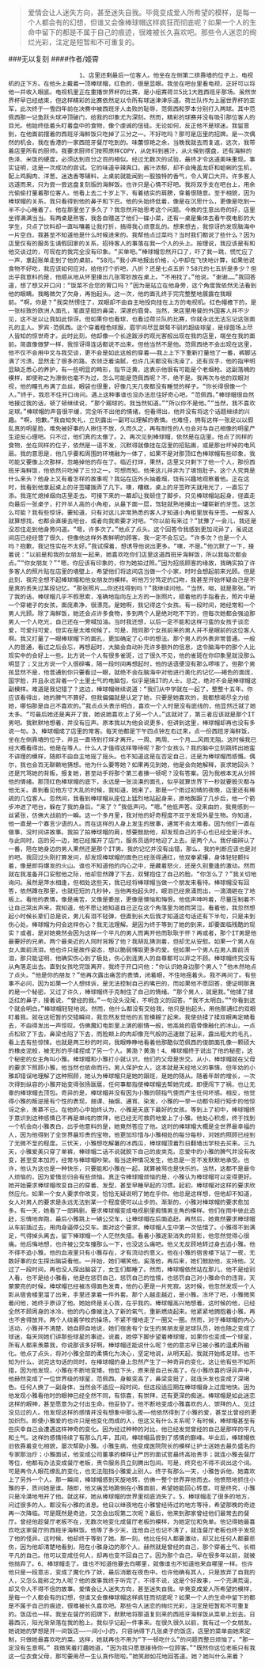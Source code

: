 > 爱情会让人迷失方向，甚至迷失自我。毕竟变成爱人所希望的模样，是每一个人都会有的幻想，但谁又会像棒球帽这样疯狂而彻底呢？如果一个人的生命中留下的都是不属于自己的痕迹，很难被长久喜欢吧。那些令人迷恋的绚烂光彩，注定是短暂和不可重复的。

###无以复刻
####作者/姬霄

						1、店里还剩最后一位客人。他坐在左侧第二排靠墙的位子上，电视机的正下方。在他头上戴着一顶棒球帽，红色的，很是显眼。我坐在吧台里看电视，正好可以将他一并收入眼底。电视机里正在重播世界杯的比赛，是小组赛荷兰5比1大胜西班牙那场。虽然世界杯早已经结束，但这样精彩的比赛依然足以令所有球迷津津乐道。荷兰队作为上届世界杯的亚军，此次终于一雪四年前在决赛中被西班牙人击败的耻辱，范佩西和罗本分别打入两球。其中范佩西那一记鱼跃头球冲顶破门，给我的印象尤为深刻。然而，精彩的球赛并没有吸引那位客人的目光。他始终低着头盯着盘中的食物，像个虔诚的信徒。无论如何，反正他不是球迷。我留意到，在他面前摆着的西班牙海鲜饭只吃掉了三分之一。不好吃吗？那可是店里的招牌。是一次偶然的机会，我在香港的一家西班牙餐厅吃到的。味蕾惊艳之余，当晚我就去而复返，这次，我带着店里所有的厨师。我要求厨师们按照原样COPY，从佐料到酱汁，从火候到摆盘，还有海鲜的色泽、米饭的硬度，必须达到百分之百的相似。经过无数次的试验，最终才令这道美味重现。事实证明，这是一次成功的尝试。它的味道辛辣爽口，酱汁浓郁，却不会掩盖龙虾和蛤蜊的生机，配上鸡胸肉、洋葱、迷迭香等辅料，上桌前就能闻到一股独特的香气，令人胃口大开。许多客人远道而来，只为尝一尝这盘复刻版的海鲜饭。也许只是心情不好吧。我将双手支在吧台上，用余光偷偷打量着那位客人。他看上去二十岁上下，有着结实的肩膀，穿着很随意。至于相貌，因为棒球帽的关系，我只看得到他的鼻子和下巴。他的头始终低着，像是在沉思什么，更像是吃到一半不小心睡着了。他在那里坐了多久了？我忽然开始思考这个问题。今晚的生意出奇的好，店里坐得满满当当。有两桌是熟客，我各自赠送了他们一碟小菜，还有一桌是集体去看午夜电影的大学生，只点了饮料却一直叫嚷着让我打折，搞得我心烦意乱的。想来想去，我惊讶的发现脑海中一片空白，我甚至不知道他是什么时候进来的。我帮他点过菜吗？当时我们都说了些什么？因为店里仅有的服务生请假回家的关系，招待客人的事落在我一个人的头上。按理说，我应该是有和他交谈过的，可现在的我完全没有印象。“买单吧。”棒球帽忽然开口了，吓了我一跳，慌忙应了一声，拿起账单走到了他的桌前。“58元。”我小声地报出价格，心中却在飞快地计算，如果他说食物不好吃，我应该如何应对，给他打个折吧，八折？还是七点五折？58元的七五折是多少？但出乎我意料的是，他顺从地从怀里摸出几张零钞放在桌上。“不用找了。”他说。“谢谢……”我回答道，想了想又开口问：“饭菜不合您的胃口吗？”因为是站立在他身旁，这个角度我依然无法看到他的眼睛。我略微欠了欠身，再抬起头。这一次，他的面孔终于完完整整地展露在我眼前。“啊，你是？”我突然愣住了，双眼却不由自主地投向挂在上方的电视机。红色帽檐下的，是一张标致的欧洲人面孔，笔直坚挺的鼻梁，深邃的眉骨。当然，来店里用餐的外国客人并不少见，这不足以让我如此惊讶。但如果你也看球，也看过荷兰队的比赛，你就永远无法忘记这张面孔的主人。罗宾·范佩西。这个穿着橙色球服，眉宇间尽显桀骜不驯的超级球星，是绿茵场上尽人皆知的惊世奇才。此时此刻，他却像一个长途跋涉的观光客般出现在我的店里，端坐在我的面前。简直像做梦一样，我惊讶得连话都说不出来。但他当然不是他。范佩西绝不会出现在这里，他不仅不会用中文与我交谈，更不会是如此这般的穿着——我上上下下重新打量他了一番，裤脚沾满了污渍，显然走了很多的路，衣领泛着油腻，也许几天都没有洗澡了。还有双手，他的指甲明显缺乏悉心的养护，有一些明显的畸形，指节泛黄，这表示他很有可能是个老烟枪。这副落魄的模样，即使称之为潦倒也毫不为过，怎么可能是范佩西呢？不，绝不是。我再次与他的双眼对视，他的瞳孔布满了血丝，眼袋也很重，好像几天几夜都没有睡觉的样子。“你长得很像一个人。”终于，我忍不住开口询问。遇上这种事谁也没办法忍住好奇心吧。“范佩西。”棒球帽很自然地接过我的话，顿了顿继续说，“那个踢球的，我当然知道。”“所以你不是他。”“当然，我不喜欢足球。”棒球帽的声音很平缓，完全听不出他的情绪，但看得出，他并没有将这个话题继续的兴趣。“啊，抱歉。”我自知失礼，立刻露出一副可以理解的表情。也难怪，拥有这样一张足以以假乱真的明星脸，难免被好事的人揪住不放，久而久之，再有耐性的人也会对与自己相像的明星产生逆反心理吧。只不过，他们真的太像了。2、再次见到棒球帽，依然是在店里。他点了同样的食物，坐在同样的位子，依然是一语不发，沉默得就像挂在店里的招贴画，或是那台坏掉的电风扇。我的意思是，他几乎要和周围的环境融为一体了，如果不是对那顶红色棒球帽有些印象，我可能又要像上次那样，忽略掉他的存在了。临近打烊，果然，店里又只剩下了他一个人，那份西班牙海鲜饭，他依然只吃掉了三分之一。可想而知，他来这儿并非为了填饱肚子。这个人究竟是什么来头？他身上又有着怎样的故事呢？我站在店外头抽着烟，饶有兴趣地观察着他。正在这时，我看到他拿起桌上的牙签罐拨弄了几下。噢，糟糕，桌上的牙签昨天就用光了，一直忘了添。我连忙熄掉烟向店里走去。可接下来的一幕却让我顿住了脚步。只见棒球帽站起身，径直走向最后一张桌子，打开半人高的小角柜，从最下面一层，驾轻就熟地摸出一罐崭新的牙签。这怎么可能？我有些惊讶。要知道，只有对这儿非常熟悉的客人才知道小角柜里放有牙签。一般客人就算想找，也都会直接去吧台，或者向我索要才对吧。“你以前有来过？”犹豫了一会儿，我还是没忍住走到他身旁问道。“嗯，许多次了。”他点了点头。这个回答令我感到更加诧异了，虽说这间店已经经营了很久，但像他这样外表鲜明的顾客，我一定不会忘记。“许多次？也是一个人吗？抱歉，我记性实在不太好。”我试探着，想诱导他说出更多。“噢，不是。”他沉默了一下，接着说：“以前是和我的女朋友一起来，她喜欢吃你们店里这道西班牙海鲜饭，所以我每次都会点。”“你女朋友？”“嗯，你应该有印象的，你为她拍过照。”因为招揽顾客的缘故，我确实拍了许多客人的照片贴在店里的墙壁上，希望他们将这间店当做一个小家，时时会想起前来光顾。但是此刻，我完全想不起棒球帽和他女朋友的模样。听他万分笃定的口吻，我甚至开始怀疑自己是不是真的丢失过某段记忆。“那张照片……你还找得到吗？”我继续问他。“当然，呶，就是那张。”听了我的话，棒球帽几乎不假思索，准确地指向左上方的一张照片。顺着他的手指看去，照片中是一个穿裙子的女孩，面庞素净，很漂亮。是她啊，我记得这个女孩。有一段时间，她经常和一个男人光顾。除了海鲜饭，她还会点许多食物，多到两个人是绝对吃不下的，但每次她都会强迫那男人一个人吃光，自己还在一旁喊加油。当时我还想，以后一定不能和这样刁蛮的女孩子谈恋爱，可爱归可爱，但实在是太难伺候了。可是，陪同那个女孩前来的男人并不是眼前的这位客人啊。我又打量了一眼棒球帽下的面孔，更加确定了心中的想法。那个男人的外表非常普通。一般人的普通，看过之后会忘，再想起时，大脑会自动补充许多额外的信息，这令脑海中的那个人比现实中的会好上一些。比方说一个人有很多雀斑，过了很久不见，他的雀斑在你印象里就没那么明显了；又比方说一个人很碎嘴，隔一段时间再想起时，他的话语便没有那么啰嗦了。但那个男孩显然不是，他普通到你只要看过一眼，就绝不会在脑海中对他进行美化的记忆——褐色的面庞，国字脸，并且永远背着一个土里土气的电脑包，似乎是搞IT的人士。总之，绝对不会是棒球帽这副模样。难道是我记错了？这边，棒球帽继续说道：“我们从中学就在一起了，整整十五年。你应该看得出，她的脾气不算好，但我偏偏就是认定了她，只要是她喜欢的，我都想竭尽全力给她，哪怕那是自己不喜欢的。”我点点头表示明白，喜欢一个人时是没有底线的，他显然迁就了她太多。“可最后她还是离开了我，她说她喜欢上了另一个人。”这就对了，第三者应该就是那个IT男吧。我默默地想着，并没有应声。原本我以为他会说更多，但讲到这里，棒球帽却再也没有多说一句。3、棒球帽成了店里的常客。每天他都是下午四点钟左右过来，点一份西班牙海鲜饭，坐在左侧靠墙的位子，并且一直待到打烊才离开。一周、两周、一个月……风雨无阻。这时候我已经大概看得出，他是在等人。什么人才值得这样等待呢？那个女孩么？我的脑中立刻跳转出她蛮不讲理的模样，随即不由自主地摇了摇头。也不知道这是在否定自己，还是为棒球帽而感慨。偶尔，我也会百无聊赖地猜想。他为什么要等她？如果再见到她，他是会向她解释，哀求她回头？还是咒骂她的背叛，报复她，甚至动手将那个第三者揍一顿呢？没有答案。因为我根本无从分辨他的情绪。那顶红色棒球帽的底下，永远是一张淡漠的面孔，似乎就算世界下一秒就要毁灭都与他无关。直到看见他方寸大乱的时候，我知道，她来了。那是一个雨过初晴的夜晚，店里还有稀疏的几位客人。忽然间，我看到棒球帽从座位上猛烈地站起身来，原地踟蹰了几步后，他一个箭步冲进了吧台，躲在了我的身后。“来了？”我低声问。“嗯。”他低声答。没来由的，我竟感到一丝紧张，仿佛大战前的一瞬。这一个多月里，我对他的好奇程度不亚于发现外星生物。你知道，他一直是一个寡言少语的人。而在这样的人身上发生的故事，通常不会太难看。因为他们一直在做事，没时间讲故事。我拍了拍棒球帽的肩，想要鼓励他，却发现自己的手心也已经全是汗水。与此同时，店的另一边，她已经推开了店门，服务员适时地迎了上去。是两个人。我仔细辨认了一番，陪在她身边的男人果然还是那个IT男。我的记忆并没有出错，那么，我的判断应该也是对的吧。我回过头刚打算发问，却发现棒球帽的面色已经涨得通红，他双拳紧攥，身体轻轻颤抖着，像是即将爆发的火山。谁也不知道他的内心之中，是藏着怒火，还是久别重逢的激动。然而就在我准备开口安慰他之际，他却忽然蹲了下去，双臂抱住了自己的脸。“你怎么了？”我关切地询问。虽然是萍水相逢，但相处这些天，我已经将棒球帽当做一个朋友来看待。棒球帽没有回答，依然蹲在那里，也就短短的几秒钟，当他再抬起头时，眼泪已经泉涌而出，一滴滴砸在了地板上。看他的表情，像是痛苦，又像是委屈，更像是懊恼和悔恨。他低声呻吟着，尽量压制着不让自己哭出声来。我知道，他不愿让她知道自己正在这个角落里为她而哭泣。看着他，我忽然想起小时候长辈们总是说，男儿有泪不轻弹，但直到长大后我才知道这句话还有下半句，只是未到伤心处。棒球帽为何会这样伤心？我无法理解。是因为终于等到了她的到来，却要面临残酷的现实？或者，是对她竟然会因为这样一个平凡的男人而离开他而耿耿于怀？再或者，那个IT男是他最要好的兄弟，两个最亲近的人同时背叛了他？我胡乱猜测着，但却无从安慰。如果一个男人在女人面前流泪，他也许只是故作姿态，想以脆弱博取更多的爱。但如果一个男人在男人面前流泪，那只能证明，他确实伤心到了极处，伤心到连男人的自尊都可以弃之不顾。棒球帽终究没有从角落走出去。直到女孩吃完饭离开，我终于开口问他：“你认识她身边那个男人？”他木然地点了点头。“他是你的朋友？”他再次露出痛苦的表情，闭着眼，不住地摇着头。我不再问了。有些事不必问，因为如果一个人想倾诉，是无法控制自己的嘴巴的，而如果他不愿回答，便证明那真的是一个秘密。又过了许久，棒球帽终于克制住了自己的情绪。“那个男人，就是我。”他揉了揉泛红的鼻子，接着说，“曾经的我。”一句没头没尾，不明含义的回答。“我不太明白。”“你看到这个就会明白。”棒球帽轻轻地说。然而，他什么都没有交给我，他只是抬起头，用他那通红的双眼盯着我。就在这短暂的交错瞬间，我忽然发觉他的五官模糊了起来。我使劲揉了揉双眼再定睛看去，不由得发出一声惊叹。仿佛魔幻电影里上演的剧情一般，他高耸的眉骨像融化的冰山，一点点松软了下去，鼻梁也陷了下去，而脸颊上的肉却像充气般的迅速鼓了起来，露出粗大的毛孔，看上去有些惊悚。也就是两三秒的时间，我眼睁睁地看着他那酷似范佩西的俊朗面孔像一颗硕大的橡皮泥般，被无形的手揉捏成了另一个人。黄渤？黄渤！4、棒球帽终于说出了他的秘密，这个秘密的女主角叫小雅。棒球帽和小雅打小就认识，他们的父母是世交。从小，棒球帽就在父母的要求下照顾小雅，他当然也依命而行。男人保护女人，这本就是天经地义的事情。但年幼的小雅却错误地理解了这种照顾，她认为棒球帽只是她的跟班，是她的随从。随着年龄的增长，一次次得到纵容的小雅开始变得张扬跋扈，任何事都指使棒球帽去帮她完成，即便闯下了祸，也让无辜的棒球帽去顶包。奇异的是，棒球帽并没有因为小雅的颐指气使而产生任何坏感。相反，他觉得小雅的叛逆是有个性的表现，翘课、抽烟、通宵、染发，小雅的一举一动都令规行矩步的他惊讶之余，羡慕不已。在他的心中始终认为，小雅是天底下最好的女孩。等到上了初中，棒球帽终于意识到这种感情已不再是单纯的崇拜，他已经无可救药地爱上了小雅。他处心积虑，终于找到一个机会向小雅表白，出乎他意料的是，她竟然答应了他。这时的棒球帽大概是全世界最幸福的人，因为他得到了全世界最珍贵的宝物，他更加珍惜与小雅相处的每分每秒，对她的照顾已经到了无微不至的程度。三伏天，小雅想吃解暑的冰西瓜，棒球帽顶着烈日翻墙出学校去买来。三九天，小雅爱美只穿了单裤，棒球帽二话不说就脱下自己的皮夹克。恋爱中的小雅的脾气并没有改变，甚至变本加厉，经常与棒球帽吵架。每当这种情况发生，他总是一言不发默默地承受。也许，他认为这也是一种快乐，只要能和小雅在一起，就算被骂也是快乐的。当然，这都不是最令人烦恼的，因为爱情总归会有些烦恼。真正令棒球帽烦恼的是，小雅认为棒球帽可以变得更好。她开始要求棒球帽改变自己的穿着、发型，甚至早睡早起的习惯。起初，棒球帽对这样的要求欣然应允。如果一个女人要求你改变，恰恰无疑说明了她在乎你。他总是这样想，但他却不知道，女人对男人的要求是永远无法到某一个程度便可以止步的。渐渐的，小雅对棒球帽的要求愈加多。有一天，她看了一部韩剧，要求棒球帽变成电视剧里痴情男主角的模样。他们在雨中彼此追赶，忘情地奔跑，最后小雅跳上一辆公交车，让棒球帽在后面追赶。再然后，她竟然要求棒球帽从车前插过去，用肉身逼停公交车。面对这个要求，棒球帽人生中第一次怯懦了。小雅得不到满足，气得掉头离去，留下棒球帽一个人茫然失措。看着小雅逐渐消失的背影，他忽然觉得心很痛。他后悔地想，也许被公交车撞那么一下，也没这么痛吧。他义无反顾地转过身去追小雅。他不得不追小雅，他的血液里只有小雅存在，才有流动的意义。他在小雅的宿舍楼下站了一夜，无数好事的女生探出脑袋看他。一开始，她们嘲笑他，奚落他，再后来，她们鼓励他，支持他。又过了一段时间，再也没人探出脑袋了，女生们都睡了。然而，棒球帽依然站在那儿，他不是给别人看，也不是给小雅看，他是在惩罚自己，惩罚自己的怯懦，也惩罚自己对小雅命令的违背。天蒙蒙亮的时候，棒球帽已经被冻得面色发青，他的心更是一片死寂。这时候，他忽然发现一个人影从宿舍楼里溜了出来，手里还拿着一件外套。那个人越走越近，是小雅。冻坏了吧，小雅微笑着问他，她终于原谅了他。她始终是关心我，在乎我的。棒球帽高兴地想着。这时候的他，已经全然不顾周身的冰冷，他的内心像被注入了新的氧气，重新燃烧起来。他紧紧地拥抱着小雅，再也不舍得放开。两个人绕着学校的操场，不紧不慢地走了一圈又一圈。然而，对于棒球帽的内心活动，小雅并不清楚，她自顾自地说，她们宿舍有个女生的男朋友是足球队员，她也随之变成了球迷，每天同她们讲那些球星的事迹。说着，她停下脚步望着棒球帽，如果你也变成一个球星，所有人都来羡慕我，你说那该多好啊。棒球帽还能说什么呢？他的意志早已被小雅的温柔所融化。他点了点头，将对小雅全部的柔情化为决心，坚定地说，从明天起，我就开始练足球。也不知为什么，说完这句话的同时，在棒球帽的身上忽然产生了一种奇异的变化，这让他有些不知所措，因为他发现，小雅在不断地变矮。他低下头，原来是自己长高了。在小雅欣喜的讶异声中，他赫然变成了一位世界级的球星，范佩西。身躯变高了，鼻梁变挺了，就连头发也变成了深褐色。任何人换了一副身体，当然会不适应一段时间，但这段适应期在棒球帽身上过度地快。因为他发现小雅看他时的眼神已经全然不同，有惊喜，有崇拜，还有更深的痴迷。棒球帽是如此迷恋这样的眼神，甚至愿意为之付出生命。他妥协了。他不断地变成小雅喜欢的人、崇拜的人、见过没见过的人。他发现这样的感情并没有想象中那么差——他依然得到了小雅的爱，甚至比曾经的更加炽烈。即便小雅爱的也许只是他变化而成的人，但这又有什么关系呢？有时候，棒球帽甚至有些庆幸自己会遭遇这样神奇的变化。因为经过种种的对比，他已经发觉曾经的自己是那样的平凡和土气。这样的感情持续了有那么几年，其间，棒球帽品尝到了感情的巅峰。毕业后，棒球帽依旧依靠着变化相貌，屡次帮助小雅。小雅生病，他变成医院院长的模样让护士送她去最负盛名的专家那治疗；小雅面试，他变成公司董事的模样让严厉的面试官最终高抬贵手；就连小雅去餐厅等位，他都有办法变成餐厅老板，责令服务员立刻腾出包间。可是，终究也不得不说出这个词。可是再令人眼花缭乱的变化，也无法阻挡小雅爱上别人。终于有那么一天，小雅告诉他，她喜欢上了另外一个人。那一瞬间，棒球帽感到天旋地转，仿佛一整个世界弃他而去。他愤怒地抓住小雅的手，质问她是谁。随即，他又痛苦地跪倒在小雅面前，希望她能回心转意。可是终究，小雅只是冷漠地甩开了他。就这样，她从棒球帽的世界里彻底消失了。5、棒球帽走了很多的地方，问过很多的人，都没有小雅的消息。他日以继夜地在小雅曾经待过的地方等待，希望那晚的奇迹再一次降临。可是既然是奇迹，又怎会出现第二次呢？最后，他来到那家曾经他们最常去的餐厅。曾经他趁餐厅老板不在，无数次地变化成餐厅老板的模样，为她定位和免单。他记得她最喜欢吃这家餐厅的西班牙海鲜饭。他等了多少天，连他自己也记不清了，就连餐厅老板也终于发现了他的怪异。这时候，他却终于等到了她。那一刻，他比任何人都要激动，却又比任何人都要悲伤，因为他却清楚地看到，陪在小雅身边的那个人，赫然就是曾经的自己，那个穿着土气、长相平凡的自己。他可以变成任何人，却再也变不回自己了。因为那个自己，早在很多年以前，就被他抛弃了。6、棒球帽走了。谁也不知道他要去向哪里，就像谁也不知道他来自哪里一样。也许他只是一段意志，变成了魔化作了妖，最后消散在夜色中。也许他确有其人，只是放弃了自我的人，又怎么能称之为人呢？他的故事我终于听完了，不得不说，这是个好故事，一个充满荒诞，却又令人不得不信的故事。爱情会让人迷失方向，甚至迷失自我。毕竟变成爱人所希望的模样，是每一个人都会有的幻想，但谁又会像棒球帽这样疯狂而彻底呢？如果一个人的生命中留下的都是不属于自己的痕迹，很难被长久喜欢吧。那些令人迷恋的绚烂光彩，注定是短暂和不可重复的。饭店也一样。我坐在餐厅的招牌下，默默地将那道复刻来的西班牙海鲜饭从菜单上划去。日暮西沉，阳光渐渐落在我的脸上。我似乎记起一件事来。在很久很久以前，我有过一个女朋友。她说她的梦想是开一间饭店——一间小小的，只容纳得下几张桌子的饭店，店里的菜单由她来定制，只做她最喜欢吃的菜。这样，她就再也不用为“下一顿吃什么”的问题而整日烦恼了。“那一定没有生意啊。” 我微笑着打趣她道，“因为我只愿意接待你一位顾客。”“既然你这位老板只有我这一位衣食父母，那可要用尽一生认真作陪啦。”她笑颜如花地回答道。她？她叫什么来着？			  		